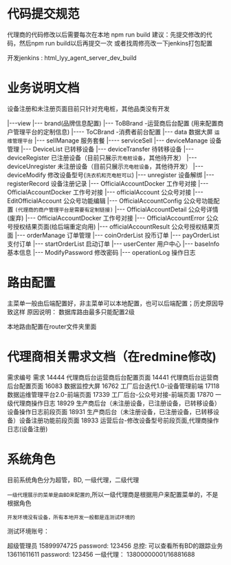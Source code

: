 # 代码提交规范
代理商的代码修改以后需要每次在本地 npm run build 
建议：先提交修改的代码，然后npm run build以后再提交一次
或者找周修亮改一下jenkins打包配置


开发jenkins : html_lyy_agent_server_dev_build

# 业务说明文档
设备注册和未注册页面目前只针对充电桩，其他品类没有开发

|---view
     |--- brand(品牌信息配置)
          |---  ToBBrand -运营商后台配置 (用来配置商户管理平台的定制信息)
          |---- ToCBrand -消费者前台配置
     |--- data 数据大屏 `运维管理平台`
     |--- sellManage 服务套餐
          |---- serviceSell
     |--- deviceManage 设备管理
          |--- DeviceList 已转移设备
          |--- deviceTransfer 待转移设备
          |--- deviceRegister 已注册设备（目前只展示`充电桩设备`，其他待开发）
          |--- deviceUnregister 未注册设备（目前只展示`充电桩设备`，其他待开发）
          |--- deviceModify 修改设备型号(`洗衣机和充电桩可以`)
          |--- unregister 设备解绑
          |--- registerRecord 设备注册记录
          |--- OfficialAccountDocker 工作号对接
          |--- OfficialAccountDocker 工作号对接
     |--- officialAccount 公众号对接
          |--- EditOfficialAccount 公众号功能编辑
          |--- OfficialAccountConfig 公众号功能配置 `(代理商的商户管理平台是需要有定制链接)`
          |--- OfficialAccountDetail 公众号详情(废弃)
          |--- OfficialAccountDocker 工作号对接
          |--- OfficialAccountError 公众号授权结果页面(给后端重定向用)
          |--- officialAccountResult 公众号授权结果页面
     |--- orderManage 订单管理
          |--- coinOrderList 投币订单
          |--- payOrderList 支付订单
          |--- startOrderList 启动订单
     |--- userCenter 用户中心 
          |--- baseInfo 基本信息
          |--- ModifyPassword 修改密码
          |--- operationLog 操作日志

# 路由配置
主菜单一般由后端配置好，非主菜单可以本地配置，也可以后端配置；历史原因导致这样
原因说明： 数据库路由最多只能配置2级

本地路由配置在router文件夹里面


# 代理商相关需求文档（在redmine修改)

需求编号   需求
14444     代理商后台运营商后台配置页面
14441     代理商后台运营商后台配置页面
16083     数据监控大屏
16762	工厂后台迭代1.0-设备管理前端
17118	数据运维管理平台2.0-前端页面
17339	工厂后台-公众号对接-前端页面
17870     一级代理商操作日志
18929    生产商后台（未注册设备，已注册设备，已转移设备）设备操作日志前段页面
18931    生产商后台（未注册设备，已注册设备，已转移设备）设备注册功能前段页面
18933    运营后台-修改设备型号前段页面,代理商操作日志(设备注册)


# 系统角色
目前系统角色分为超管，BD, 一级代理，二级代理

`一级代理展示的菜单是由BD来配置的`,所以一级代理商是根据用户来配置菜单的，不是根据角色

`开发环境没有设备，所有本地开发一般都是连测试环境的`

测试环境账号：

超级管理员
     15899974725 password: 123456
总控: 可以查看所有BD的跟踪业务
     13611611611 password: 123456
一级代理： 
     13800000001/16881688